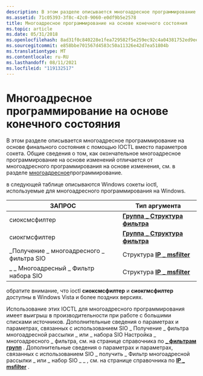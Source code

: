 ```yaml
---
description: В этом разделе описывается многоадресное программирование на основе финального состояния с помощью IOCTL вместо параметров сокета. Общие сведения о том, как окончательное многоадресное программирование на основе изменений отличается от многоадресного программирования на основе изменения, см. в разделе многоадресное программирование.
ms.assetid: 71c05393-3f8c-42c0-9060-e0df9b5e2578
title: Многоадресное программирование на основе конечного состояния
ms.topic: article
ms.date: 05/31/2018
ms.openlocfilehash: 8ad31f0c840228e1fea729582f5e259ec92c4a04381752ed9ee50db2586b3b29
ms.sourcegitcommit: e858bbe701567d4583c50a11326e42d7ea51804b
ms.translationtype: MT
ms.contentlocale: ru-RU
ms.lasthandoff: 08/11/2021
ms.locfileid: "119132517"
---
```

# <a name="final-state-based-multicast-programming"></a>Многоадресное программирование на основе конечного состояния

В этом разделе описывается многоадресное программирование на основе финального состояния с помощью IOCTL вместо параметров сокета. Общие сведения о том, как окончательное многоадресное программирование на основе изменений отличается от многоадресного программирования на основе изменения, см. в разделе [многоадресное](multicast-programming.md)программирование.

в следующей таблице описываются Windows сокеты ioctl, используемые для многоадресного программирования на Windows. 

| ЗАПРОС                       | Тип аргумента                                   |
|-----------------------------|-------------------------------------------------|
| сиоксмсфилтер               | [**Группа \_ Структура фильтра**](/windows/desktop/api/Ws2ipdef/ns-ws2ipdef-group_filter) |
| сиокгмсфилтер               | [**Группа \_ Структура фильтра**](/windows/desktop/api/Ws2ipdef/ns-ws2ipdef-group_filter) |
| \_Получение \_ многоадресного \_ фильтра SIO | Структура [**IP \_ msfilter**](/windows/desktop/api/Ws2ipdef/ns-ws2ipdef-ip_msfilter)   |
| \_ \_ Многоадресный \_ Фильтр набора SIO | Структура [**IP \_ msfilter**](/windows/desktop/api/Ws2ipdef/ns-ws2ipdef-ip_msfilter)   |



 

обратите внимание, что ioctl **сиоксмсфилтер** и **сиокгмсфилтер** доступны в Windows Vista и более поздних версиях.

Использование этих IOCTL для многоадресного программирования имеет выигрыш в производительности при работе с большими списками источников. Дополнительные сведения о параметрах и параметрах, связанных с использованием SIO \_ Получение \_ фильтра многоадресной рассылки \_ или \_ набора SIO Настройка \_ многоадресного \_ фильтра, см. на странице справочника по [**\_ фильтрам групп**](/windows/desktop/api/Ws2ipdef/ns-ws2ipdef-group_filter) . Дополнительные сведения о параметрах и параметрах, связанных с использованием SIO \_ получить \_ Фильтр многоадресной рассылки \_ или \_ набор SIO \_ \_ , см. на странице справочника по [**IP \_ msfilter**](/windows/desktop/api/Ws2ipdef/ns-ws2ipdef-ip_msfilter) .

 

 




